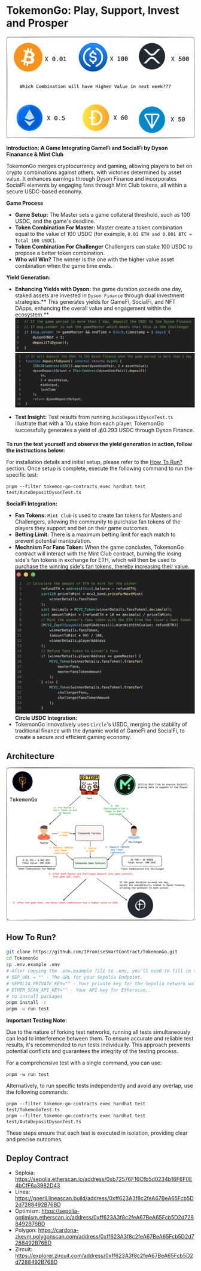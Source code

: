 # TokemonGo: Play, Support, Invest and Prosper
![alt text](./images/token_combination.png)

**Introduction: A Game Integrating GameFi and SocialFi by Dyson Finanance & Mint Club**

TokemonGo merges cryptocurrency and gaming, allowing players to bet on crypto combinations against others, with victories determined by asset value. It enhances earnings through Dyson Finance and incorporates SocialFi elements by engaging fans through Mint Club tokens, all within a secure USDC-based economy.

**Game Process**

- **Game Setup:** The Master sets a game collateral threshold, such as 100 USDC, and the game's deadline.
- **Token Combination For Master:** Master create a token combination equal to the value of 100 USDC (for example, `0.01 ETH and 0.001 BTC = Total 100 USDC`).
- **Token Combination For Challenger** Challengers can stake 100 USDC to propose a better token combination. 
- **Who will Win?** The winner is the one with the higher value asset combination when the game time ends.

**Yield Generation:**

- **Enhancing Yields with Dyson:** the game duration exceeds one day, staked assets are invested in `Dyson Finance` through dual investment strategies.** This generates yields for GameFi, SocialFi, and NFT DApps, enhancing the overall value and engagement within the ecosystem.**
![alt text](images/deposit.png)
![alt text](images/dyson.png)
  
- **Test Insight:** Test results from running `AutoDepositDysonTest.ts` illustrate that with a 10u stake from each player, TokemonGo successfully generates a yield of 💰0.293 USDC through Dyson Finance.

**To run the test yourself and observe the yield generation in action, follow the instructions below:**

For installation details and initial setup, please refer to the [How To Run?](#how-to-run) section. Once setup is complete, execute the following command to run the specific test:



```
pnpm --filter tokemon-go-contracts exec hardhat test test/AutoDepositDysonTest.ts
```


**SocialFi Integration:**

- **Fan Tokens:** `Mint Club` is used to create fan tokens for Masters and Challengers, allowing the community to purchase fan tokens of the players they support and bet on their game outcomes.
- **Betting Limit:** There is a maximum betting limit for each match to prevent potential manipulation.
- **Mechnism For Fans Token:** When the game concludes, TokemonGo contract will interact with the Mint Club contract, burning the losing side's fan tokens in exchange for ETH, which will then be used to purchase the winning side's fan tokens, thereby increasing their value.
![alt text](./images/mintclub.png)
**Circle USDC Integration:**
- TokemonGo innovatively uses `Circle`'s USDC, merging the stability of traditional finance with the dynamic world of GameFi and SocialFi, to create a secure and efficient gaming economy.
  
## Architecture
![alt text](images/arch.png)

## How To Run?

```bash
git clone https://github.com/IPromiseSmartContract/TokemonGo.git
cd TokemonGo
cp .env.example .env
# After copying the .env.example file to .env, you'll need to fill in the following fields in the .env file:
# SEP_URL = "" - The URL for your Sepolia Endpoint.
# SEPOLIA_PRIVATE_KEY="" - Your private key for the Sepolia network wallet.
# ETHER_SCAN_API_KEY="" - Your API key for Etherscan,.
# to install packages
pnpm install -r
pnpm -w run test 
```

**Important Testing Note:**

Due to the nature of forking test networks, running all tests simultaneously can lead to interference between them. To ensure accurate and reliable test results, it's recommended to run tests individually. This approach prevents potential conflicts and guarantees the integrity of the testing process. 

For a comprehensive test with a single command, you can use:
```
pnpm -w run test 
```

Alternatively, to run specific tests independently and avoid any overlap, use the following commands:
```
pnpm --filter tokemon-go-contracts exec hardhat test test/TokemoGoTest.ts 
pnpm --filter tokemon-go-contracts exec hardhat test test/AutoDepositDysonTest.ts 
```

These steps ensure that each test is executed in isolation, providing clear and precise outcomes.

## Deploy Contract
- Seploia: https://sepolia.etherscan.io/address/0xb72576F16Cfb5d0234b16F6F0E4bCfF6a3982D43
- Linea: https://goerli.lineascan.build/address/0xff623A3f8c2feA67BeA65Fcb5D2d7288492B76BD
- Optimism: https://sepolia-optimism.etherscan.io/address/0xff623A3f8c2feA67BeA65Fcb5D2d7288492B76BD
- Polygon: https://cardona-zkevm.polygonscan.com/address/0xff623A3f8c2feA67BeA65Fcb5D2d7288492B76BD
- Zircuit: https://explorer.zircuit.com/address/0xff623A3f8c2feA67BeA65Fcb5D2d7288492B76BD




